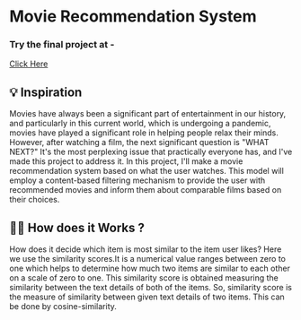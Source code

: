 # Movie Recommendation System

### Try the final project at -
<a href = "http://movie-dunia.herokuapp.com/">Click Here</a>

## 💡 Inspiration
<p>
Movies have always been a significant part of entertainment in our history, and particularly in 
this current world, which is undergoing a pandemic, movies have played a significant role in 
helping people relax their minds. However, after watching a film, the next significant question 
is "WHAT NEXT?" It's the most perplexing issue that practically everyone has, and I've made 
this project to address it. In this project, I'll make a movie recommendation system based on 
what the user watches. This model will employ a content-based filtering mechanism to provide 
the user with recommended movies and inform them about comparable films based on their 
choices.
</p>

## 🧑‍💻 How does it Works ?
<p>
How does it decide which item is most similar to the item user likes? Here we use the similarity scores.It is a numerical value ranges between zero to one which helps to determine how much two items are similar to each other on a scale of zero to one. This similarity score is obtained measuring the similarity between the text details of both of the items. So, similarity score is the measure of similarity between given text details of two items. This can be done by cosine-similarity.
<p>
